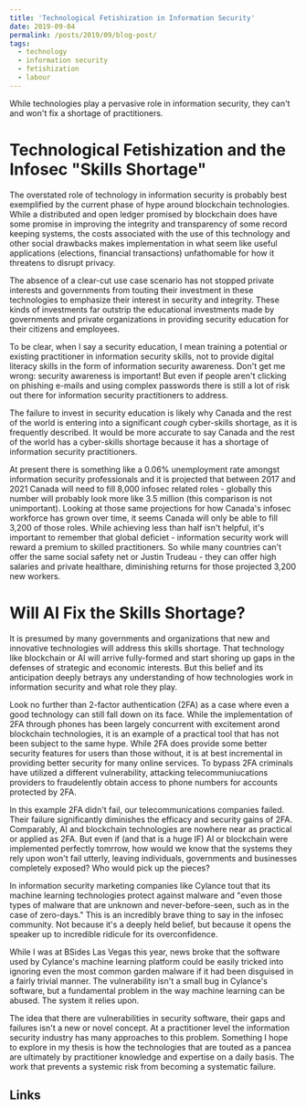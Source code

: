 ```yaml
---
title: 'Technological Fetishization in Information Security'
date: 2019-09-04
permalink: /posts/2019/09/blog-post/
tags:
  - technology
  - information security
  - fetishization
  - labour
---
```


While technologies play a pervasive role in information security, they can't and won't fix a shortage of practitioners. 

Technological Fetishization and the Infosec "Skills Shortage"
======
The overstated role of technology in information security is probably best exemplified by the current phase of hype around blockchain technologies. While a distributed and open ledger promised by blockchain does have some promise in improving the integrity and transparency of some record keeping systems, the costs associated with the use of this technology and other social drawbacks makes implementation in what seem like useful applications (elections, financial transactions) unfathomable for how it threatens to disrupt privacy.

The absence of a clear-cut use case scenario has not stopped private interests and governments from touting their investment in these technologies to emphasize their interest in security and integrity. These kinds of investments far outstrip the educational investments made by governments and private organizations in providing security education for their citizens and employees. 

To be clear, when I say a security education, I mean training a potential or existing practitioner in information security skills, not to provide digital literacy skills in the form of information security awareness. Don't get me wrong: security awareness is important! But even if people aren't clicking on phishing e-mails and using complex passwords there is still a lot of risk out there for information security practitioners to address. 

The failure to invest in security education is likely why Canada and the rest of the world is entering into a significant *cough* cyber-skills shortage, as it is frequently described. It would be more accurate to say Canada and the rest of the world has a cyber-skills shortage because it has a shortage of information security practitioners. 

At present there is something like a 0.06% unemployment rate amongst information security professionals and it is projected that between 2017 and 2021 Canada will need to fill 8,000 infosec related roles - globally this number will probably look more like 3.5 million (this comparison is not unimportant). Looking at those same projections for how Canada's infosec workforce has grown over time, it seems Canada will only be able to fill 3,200 of those roles. While achieving less than half isn't helpful, it's important to remember that global deficiet - information security work will reward a premium to skilled practitioners. So while many countries can't offer the same social safety net or Justin Trudeau - they can offer high salaries and private healthare, diminishing returns for those projected 3,200 new workers. 

Will AI Fix the Skills Shortage?
======
It is presumed by many governments and organizations that new and innovative technologies will address this skills shortage. That technology like blockchain or AI will arrive fully-formed and start shoring up gaps in the defenses of strategic and economic interests. But this belief and its anticipation deeply betrays any understanding of how technologies work in information security and what role they play. 

Look no further than 2-factor authentication (2FA) as a case where even a good technology can still fall down on its face. While the implementation of 2FA through phones has been largely concurrent with excitement arond blockchain technologies, it is an example of a practical tool that has not been subject to the same hype. While 2FA does provide some better security features for users than those without, it is at best incremental in providing better security for many online services. To bypass 2FA criminals have utilized a different vulnerability, attacking telecommuniucations providers to fraudelently obtain access to phone numbers for accounts protected by 2FA.

In this example 2FA didn't fail, our telecommunications companies failed. Their failure significantly diminishes the efficacy and security gains of 2FA. Comparably, AI and blockchain technologies are nowhere near as practical or applied as 2FA. But even if (and that is a huge IF) AI or blockchain were implemented perfectly tomrrow, how would we know that the systems they rely upon won't fail utterly, leaving individuals, governments and businesses completely exposed? Who would pick up the pieces?

In information security marketing companies like Cylance tout that its machine learning technologies protect against malware and "even those types of malware that are unknown and never-before-seen, such as in the case of zero-days." This is an incredibly brave thing to say in the infosec community. Not because it's a deeply held belief, but because it opens the speaker up to incredible ridicule for its overconfidence. 

While I was at BSides Las Vegas this year, news broke that the software used by Cylance's machine learning platform could be easily tricked into ignoring even the most common garden malware if it had been disguised in a fairly trivial manner. The vulnerability isn't a small bug in Cylance's software, but a fundamental problem in the way machine learning can be abused. The system it relies upon.

The idea that there are vulnerabilities in security software, their gaps and failures isn't a new or novel concept. At a practitioner level the information security industry has many approaches to this problem. Something I hope to explore in my thesis is how the technologies that are touted as a pancea are ultimately by practitioner knowledge and expertise on a daily basis. The work that prevents a systemic risk from becoming a systematic failure.

Links
------
